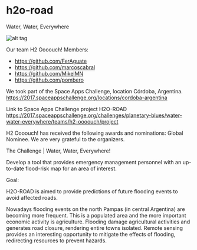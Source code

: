 # h2o-road
Water, Water, Everywhere

![alt tag](https://api-2017.spaceappschallenge.org/images/9kJhqtWb5iJO0ysla1Fqzs8EWok=/92/fill-400x300/ "spaceappschallenge")

Our team H2 Oooouch!
Members:
- https://github.com/FerAguate
- https://github.com/marcoscabral
- https://github.com/MikelMN
- https://github.com/pombero

We took part of the Space Apps Challenge, location Córdoba, Argentina. https://2017.spaceappschallenge.org/locations/cordoba-argentina

Link to Space Apps Challenge project H2O-ROAD https://2017.spaceappschallenge.org/challenges/planetary-blues/water-water-everywhere/teams/h2-oooouch/project

H2 Oooouch! has received the following awards and nominations: Global Nominee. We are very grateful to the organizers.

The Challenge | Water, Water, Everywhere!

Develop a tool that provides emergency management personnel with an up-to-date flood-risk map for an area of interest.

Goal:

H2O-ROAD is aimed to provide predictions of future flooding events to avoid affected roads.

Nowadays flooding events on the north Pampas (in central Argentina) are becoming more frequent. This is a populated area and the more important economic activity is agriculture. Flooding damage agricultural activities and generates road closure, rendering entire towns isolated. Remote sensing provides an interesting opportunity to mitigate the effects of flooding, redirecting resources to prevent hazards. 
